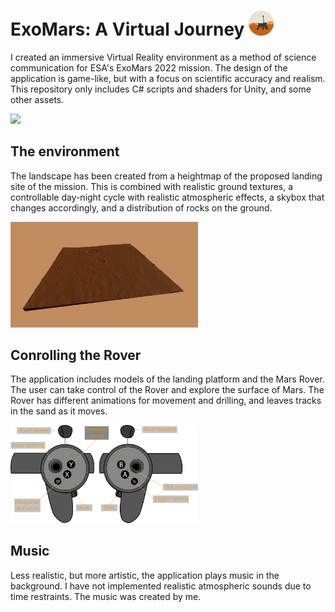 # ExoMars: A Virtual Journey <img src="Game_Icon.png" height=40>

I created an immersive Virtual Reality environment as a method of science communication for ESA's ExoMars 2022 mission. The design of the application is game-like, but with a focus on scientific accuracy and realism.
This repository only includes C# scripts and shaders for Unity, and some other assets.

<img src="Title_poster.jpg" width=600>

## The environment
The landscape has been created from a heightmap of the proposed landing site of the mission. This is combined with realistic ground textures, a controllable day-night cycle with realistic atmospheric effects, a skybox that changes accordingly, and a distribution of rocks on the ground.

<img src="oxiaPlanum.png" width=300>

## Conrolling the Rover
The application includes models of the landing platform and the Mars Rover. The user can take control of the Rover and explore the surface of Mars. The Rover has different animations for movement and drilling, and leaves tracks in the sand as it moves.

<img src="controllers.png" width=300>

## Music
Less realistic, but more artistic, the application plays music in the background. I have not implemented realistic atmospheric sounds due to time restraints. The music was created by me.

